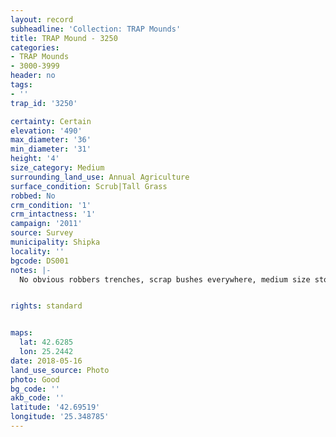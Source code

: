 ```yaml
---
layout: record
subheadline: 'Collection: TRAP Mounds'
title: TRAP Mound - 3250
categories:
- TRAP Mounds
- 3000-3999
header: no
tags:
- ''
trap_id: '3250'

certainty: Certain
elevation: '490'
max_diameter: '36'
min_diameter: '31'
height: '4'
size_category: Medium
surrounding_land_use: Annual Agriculture
surface_condition: Scrub|Tall Grass
robbed: No
crm_condition: '1'
crm_intactness: '1'
campaign: '2011'
source: Survey
municipality: Shipka
locality: ''
bgcode: DS001
notes: |-
  No obvious robbers trenches, scrap bushes everywhere, medium size stones, Ottomanic green pottery.


rights: standard


maps:
  lat: 42.6285
  lon: 25.2442
date: 2018-05-16
land_use_source: Photo
photo: Good
bg_code: ''
akb_code: ''
latitude: '42.69519'
longitude: '25.348785'
---
```

